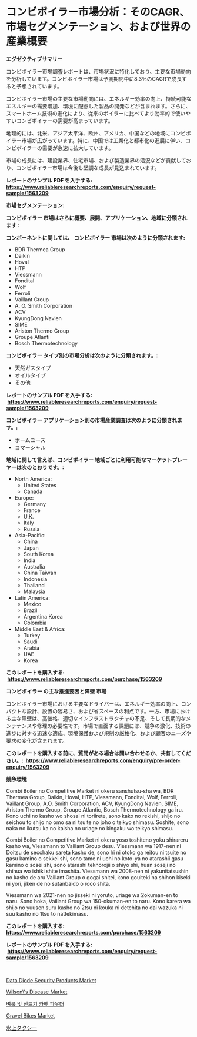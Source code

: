 <p><h1>コンビボイラー市場分析：そのCAGR、市場セグメンテーション、および世界の産業概要</h1></p><p><strong>エグゼクティブサマリー</strong></p>
<p><p>コンビボイラー市場調査レポートは、市場状況に特化しており、主要な市場動向を分析しています。コンビボイラー市場は予測期間中に8.3％のCAGRで成長すると予想されています。</p><p>コンビボイラー市場の主要な市場動向には、エネルギー効率の向上、持続可能なエネルギーの需要増加、環境に配慮した製品の開発などが含まれます。さらに、スマートホーム技術の進化により、従来のボイラーに比べてより効率的で使いやすいコンビボイラーの需要が高まっています。</p><p>地理的には、北米、アジア太平洋、欧州、アメリカ、中国などの地域にコンビボイラー市場が広がっています。特に、中国では工業化と都市化の進展に伴い、コンビボイラーの需要が急速に拡大しています。</p><p>市場の成長には、建設業界、住宅市場、および製造業界の活況などが貢献しており、コンビボイラー市場は今後も堅調な成長が見込まれています。</p></p>
<p><strong>レポートのサンプル PDF を入手する: <a href="https://www.reliableresearchreports.com/enquiry/request-sample/1563209">https://www.reliableresearchreports.com/enquiry/request-sample/1563209</a></strong></p>
<p><strong>市場セグメンテーション:</strong></p>
<p><strong> コンビボイラー 市場はさらに概要、展開、アプリケーション、地域に分類されます :</strong></p>
<p><strong>コンポーネントに関しては、 コンビボイラー 市場は次のように分類されます: &nbsp;</strong></p>
<p><ul><li>BDR Thermea Group</li><li>Daikin</li><li>Hoval</li><li>HTP</li><li>Viessmann</li><li>Fondital</li><li>Wolf</li><li>Ferroli</li><li>Vaillant Group</li><li>A. O. Smith Corporation</li><li>ACV</li><li>KyungDong Navien</li><li>SIME</li><li>Ariston Thermo Group</li><li>Groupe Atlanti</li><li>Bosch Thermotechnology</li></ul></p>
<p><strong> コンビボイラー タイプ別の市場分析は次のように分類されます。:</strong></p>
<p><ul><li>天然ガスタイプ</li><li>オイルタイプ</li><li>その他</li></ul></p>
<p><strong>レポートのサンプル PDF を入手する: &nbsp;<a href="https://www.reliableresearchreports.com/enquiry/request-sample/1563209">https://www.reliableresearchreports.com/enquiry/request-sample/1563209</a></strong></p>
<p><strong> コンビボイラー アプリケーション別の市場産業調査は次のように分類されます。:</strong></p>
<p><ul><li>ホームユース</li><li>コマーシャル</li></ul></p>
<p><strong>地域に関して言えば、コンビボイラー 地域ごとに利用可能なマーケットプレーヤーは次のとおりです。:</strong></p>
<p><ul>
    <li>
        North America:
        <ul>
            <li>United States</li>
            <li>Canada</li>
        </ul>
    </li>
    <li>
        Europe:
        <ul>
            <li>Germany</li>
            <li>France</li>
            <li>U.K.</li>
            <li>Italy</li>
            <li>Russia</li>
        </ul>
    </li>
    <li>
        Asia-Pacific:
        <ul>
            <li>China</li>
            <li>Japan</li>
            <li>South Korea</li>
            <li>India</li>
            <li>Australia</li>
            <li>China Taiwan</li>
            <li>Indonesia</li>
            <li>Thailand</li>
            <li>Malaysia</li>
        </ul>
    </li>
    <li>
        Latin America:
        <ul>
            <li>Mexico</li>
            <li>Brazil</li>
            <li>Argentina Korea</li>
            <li>Colombia</li>
        </ul>
    </li>
    <li>
        Middle East & Africa:
        <ul>
            <li>Turkey</li>
            <li>Saudi</li>
            <li>Arabia</li>
            <li>UAE</li>
            <li>Korea</li>
        </ul>
    </li>
    </ul></p>
<p><strong>このレポートを購入する: &nbsp;<a href="https://www.reliableresearchreports.com/purchase/1563209">https://www.reliableresearchreports.com/purchase/1563209</a></strong></p>
<p><strong>コンビボイラー の主な推進要因と障壁 市場</strong></p>
<p><p>コンビボイラー市場における主要なドライバーは、エネルギー効率の向上、コンパクトな設計、設置の容易さ、および省スペースの利点です。一方、市場における主な障壁は、高価格、適切なインフラストラクチャの不足、そして長期的なメンテナンスや修理の必要性です。市場で直面する課題には、競争の激化、技術の進歩に対する迅速な適応、環境保護および規制の厳格化、および顧客のニーズや要求の変化が含まれます。</p></p>
<p><strong>このレポートを購入する前に、質問がある場合は問い合わせるか、共有してください。:&nbsp; <a href="https://www.reliableresearchreports.com/enquiry/pre-order-enquiry/1563209">https://www.reliableresearchreports.com/enquiry/pre-order-enquiry/1563209</a></strong></p>
<p><strong>競争環境</strong></p>
<p><p>Combi Boiler no Competitive Market ni okeru sanshutsu-sha wa, BDR Thermea Group, Daikin, Hoval, HTP, Viessmann, Fondital, Wolf, Ferroli, Vaillant Group, A.O. Smith Corporation, ACV, KyungDong Navien, SIME, Ariston Thermo Group, Groupe Atlantic, Bosch Thermotechnology ga iru. Kono uchi no kasho wo shosai ni toriirete, sono kako no rekishi, shijo no seichou to shijo no omo sa ni tsuite no joho o teikyo shimasu. Soshite, sono naka no ikutsu ka no kaisha no uriage no kingaku wo teikyo shimasu.</p><p>Combi Boiler no Competitive Market ni okeru yoso toshiteno yoku shirareru kasho wa, Viessmann to Vaillant Group desu. Viessmann wa 1917-nen ni Doitsu de secchaku sareta kasho de, sono hi ni otoko ga reitou ni tsuite no gasu kamino o sekkei shi, sono tame ni uchi no koto-ya no atarashii gasu kamino o sosei shi, sono atarashi teknorojii o shiyo shi, huan soseji no shihua wo ishiki shite imashita. Viessmann wa 2008-nen ni yakunitatsushin no kasho de aru Vaillant Group o gogai shitei, kono gouiteki na shihon kiseki ni yori, jiken de no sutanbaido o roco shita.</p><p>Viessmann wa 2021-nen no jisseki ni yoruto, uriage wa 2okuman-en to naru. Sono hoka, Vaillant Group wa 150-okuman-en to naru. Kono karera wa shijo no yuusen suru kasho no 2tsu ni kouka ni detchita no dai wazuka ni suu kasho no 1tsu to nattekimasu.</p></p>
<p><strong>このレポートを購入する: &nbsp; <a href="https://www.reliableresearchreports.com/purchase/1563209">https://www.reliableresearchreports.com/purchase/1563209</a></strong></p>
<p><strong>レポートのサンプル PDF を入手する: &nbsp;<a href="https://www.reliableresearchreports.com/enquiry/request-sample/1563209">https://www.reliableresearchreports.com/enquiry/request-sample/1563209</a></strong><strong></strong></p>
<p>&nbsp;</p>
<p><p><a href="https://issuu.com/reportprime-2/docs/data-diode-security-products-market-size-2030.pptx">Data Diode Security Products Market</a></p><p><a href="https://issuu.com/reportprime-2/docs/wilsons-disease-market-size-2030.pptx">Wilson\'s Disease Market</a></p><p><a href="https://medium.com/@hermanokutneva7878567/%EB%B2%BC%EB%A3%A9%EA%B3%BC-%EC%A7%84%EB%93%9C%EA%B8%B0-%EC%B9%B4%ED%8E%AB-%ED%8C%8C%EC%9A%B0%EB%8D%94-%EC%8B%9C%EC%9E%A5%EC%9D%80-%EC%8B%9C%EC%9E%A5-%EC%A0%90%EC%9C%A0%EC%9C%A8-%ED%81%AC%EA%B8%B0-%EB%B0%8F-2031%EB%85%84%EA%B9%8C%EC%A7%80%EC%9D%98-%EC%98%88%EC%83%81-%EC%98%88%EC%B8%A1%EC%97%90-%EC%B4%88%EC%A0%90%EC%9D%84-%EB%A7%9E%EC%B6%94%EA%B3%A0-%EC%9E%88%EC%8A%B5%EB%8B%88%EB%8B%A4-ed8603e71d6e">벼룩 및 진드기 카펫 파우더</a></p><p><a href="https://github.com/provorikovar/Market-Research-Report-List-3/blob/main/gravel-bikes-market.md">Gravel Bikes Market</a></p><p><a href="https://github.com/cbigkbh02719/Market-Research-Report-List-1/blob/main/78337545141.md">水上タクシー</a></p></p>
